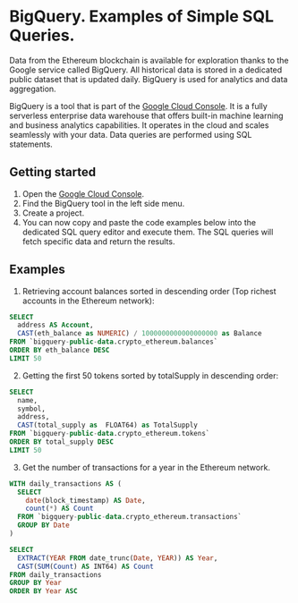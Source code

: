 # BigQuery. Examples of Simple SQL Queries.

Data from the Ethereum blockchain is available for exploration thanks to the Google service called BigQuery. All historical data is stored in a dedicated public dataset that is updated daily. BigQuery is used for analytics and data aggregation.

BigQuery is a tool that is part of the [Google Cloud Console](https://console.cloud.google.com/welcome?project=thermal-elixir-376710). It is a fully serverless enterprise data warehouse that offers built-in machine learning and business analytics capabilities. It operates in the cloud and scales seamlessly with your data. Data queries are performed using SQL statements.

## Getting started

1. Open the [Google Cloud Console](https://console.cloud.google.com/welcome?project=thermal-elixir-376710).
2. Find the BigQuery tool in the left side menu.
3. Create a project.
4. You can now copy and paste the code examples below into the dedicated SQL query editor and execute them. The SQL queries will fetch specific data and return the results.

## Examples

1. Retrieving account balances sorted in descending order (Top richest accounts in the Ethereum network):

``` sql
SELECT
  address AS Account,
  CAST(eth_balance as NUMERIC) / 1000000000000000000 as Balance
FROM `bigquery-public-data.crypto_ethereum.balances`
ORDER BY eth_balance DESC
LIMIT 50
```

2. Getting the first 50 tokens sorted by totalSupply in descending order:

``` sql
SELECT
  name,
  symbol,
  address,
  CAST(total_supply as  FLOAT64) as TotalSupply
FROM `bigquery-public-data.crypto_ethereum.tokens`
ORDER BY total_supply DESC
LIMIT 50
```

3. Get the number of transactions for a year in the Ethereum network.

``` sql
WITH daily_transactions AS (
  SELECT
    date(block_timestamp) AS Date,
    count(*) AS Count
  FROM `bigquery-public-data.crypto_ethereum.transactions`
  GROUP BY Date
)

SELECT
  EXTRACT(YEAR FROM date_trunc(Date, YEAR)) AS Year,
  CAST(SUM(Count) AS INT64) AS Count
FROM daily_transactions
GROUP BY Year
ORDER BY Year ASC
```
